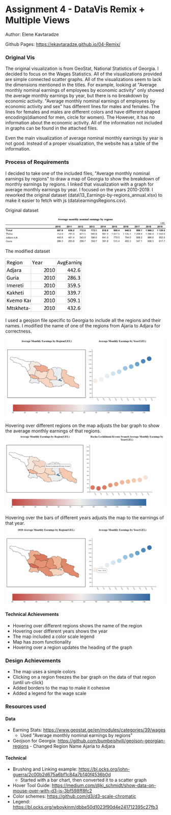 Assignment 4 - DataVis Remix + Multiple Views
===

Author: Elene Kavtaradze

Github Pages: https://ekavtaradze.github.io/04-Remix/

### Original Vis

The original visualization is from GeoStat, National Statistics of Georgia. I decided to focus on the Wages Statistics. All of the visualizations provided are simple connected scatter graphs. All of the visualizations seem to lack
the dimensions mentioned in the titles.
For example, looking at "Average monthly nominal earnings of employees by economic activity" only showed the average
monthly earnings by year, but there is no breakdown by economic activity. "Average monthly nominal earnings of employees by economic activity and sex" has different lines for males and females. The lines for females and males are different colors and have different shaped encodings(diamond for men, circle for women). The However, it has no information about the economic activity. All of the information not included in graphs can be found in the attached files.

Even the main visualization of average nominal monthly earnings by year is not good. Instead of a proper visualization, the website has a table of the information.


### Process of Requirements

I decided to take one of the included files, "Average monthly nominal earnings by regions" to draw a map of Georgia to show the breakdown of monthly earnings by regions. I linked that visualization with a graph for average monthly earnings by year. I focused on the years 2010-2019. I reworked the original dataset (data\13_Earnings-by-regions_annual.xlsx) to make it easier to fetch with js (data\earningsRegions.csv).

Original dataset

![dataset](img/data.png)

The modified dataset

![modifiedDataset](img/dataModifies.png)


I used a geojson file specific to Georgia to include all the regions and their names. I modified the name of one of the regions from Ajaria to Adjara for correctness.

![og](img/starter.JPG)

Hovering over different regions on the map adjusts the bar graph to show the average monthly earnings of that regions.
![regionselected](img/mapSelected.JPG)

Hovering over the bars of different years adjusts the map to the earnings of that year.
![yearSelected](img/yearSelected.JPG)

#### Technical Achievements

- Hovering over different regions shows the name of the region
- Hovering over different years shows the year
- The map included a color scale legend
- Map has zoom functionality
- Hovering over a region updates the heading of the graph

### Design Achievements
- The map uses a simple colors
- Clicking on a region freezes the bar graph on the data of that region (until un-click)
- Added borders to the map to make it cohesive
- Added a legend for the wage scale


### Resources used

#### Data

- Earning Stats: https://www.geostat.ge/en/modules/categories/39/wages
  - Used "Average monthly nominal earnings by regions"
- Geojson for Georgia: https://github.com/bumbeishvili/geojson-georgian-regions - Changed Region Name Ajaria to Adjara

#### Technical

- Brushing and Linking example: https://bl.ocks.org/john-guerra/2c00b2d675a6bf1c84a7b140f4536b0d
  - Started with a bar chart, then converted it to a scatter graph
- Hover Tool Guide: https://medium.com/@kj_schmidt/show-data-on-mouse-over-with-d3-js-3bf598ff8fc2
- Color schemes: https://github.com/d3/d3-scale-chromatic
- Legend: https://bl.ocks.org/wboykinm/dbbe50d1023f90d4e241712395c27fb3
